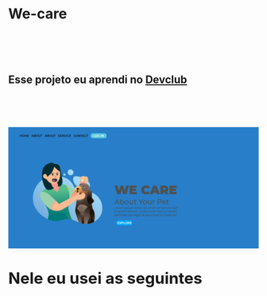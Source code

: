 <h1> We-care<h1/>
<br>
<h2>Esse projeto eu aprendi no <a href="https://rodolfomori.com.br/devclub">Devclub<a/><h2/>
<br>
<img src="https://raw.githubusercontent.com/andersonbarreto27/We-care/8d8b8957ce7d93c3fe70a195f5dc7133c89e66a2/projeto%20com%20propria%20criatividade.jpeg?token=A6AYOMUK324NVXPHWZET4YLECDZPG" alt=imagem do projeto/>
<P>Nele eu usei as seguintes

